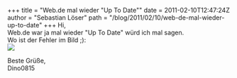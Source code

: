 +++
title = "Web.de mal wieder \"Up To Date\""
date = 2011-02-10T12:47:24Z
author = "Sebastian Löser"
path = "/blog/2011/02/10/web-de-mal-wieder-up-to-date"
+++
Hi,  
Web.de war ja mal wieder "Up To Date" würd ich mal sagen.  
Wo ist der Fehler im Bild ;):  
![](http://7ax.de/21hr)

Beste Grüße,  
Dino0815
